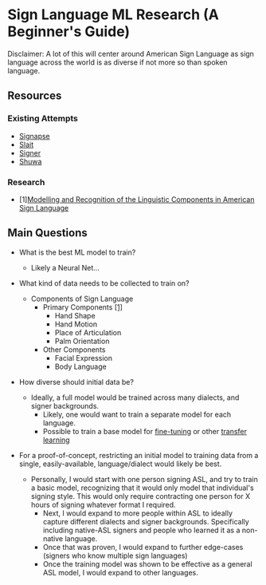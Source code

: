 # Sign Language ML Research (A Beginner's Guide)

Disclaimer: A lot of this will center around American Sign Language as sign language across the world is as diverse if not more so than spoken language.

## Resources

### Existing Attempts

* [Signapse](https://www.signapse.ai/)
* [Slait](https://slait.ai/)
* [Signer](https://signer.ai/)
* [Shuwa](https://blog.google/outreach-initiatives/accessibility/ml-making-sign-language-more-accessible/)

### Research

* [1][Modelling and Recognition of the Linguistic Components in American Sign Language](https://www.ncbi.nlm.nih.gov/pmc/articles/PMC2757299/)

## Main Questions

* What is the best ML model to train?
  * Likely a Neural Net...

* What kind of data needs to be collected to train on?
  * Components of Sign Language
    * Primary Components [[1]](https://www.ncbi.nlm.nih.gov/pmc/articles/PMC2757299/)
      * Hand Shape
      * Hand Motion
      * Place of Articulation
      * Palm Orientation
    * Other Components
      * Facial Expression
      * Body Language

* How diverse should initial data be?
  * Ideally, a full model would be trained across many dialects, and signer backgrounds.
    * Likely, one would want to train a separate model for each language.
    * Possible to train a base model for [fine-tuning](https://stats.stackexchange.com/questions/331369/what-is-meant-by-fine-tuning-of-neural-network) or other [transfer learning](https://en.wikipedia.org/wiki/Transfer_learning#:~:text=Transfer%20learning%20(TL)%20is%20a,when%20trying%20to%20recognize%20trucks.)
* For a proof-of-concept, restricting an initial model to training data from a single, easily-available, language/dialect would likely be best.
  * Personally, I would start with one person signing ASL, and try to train a basic model, recognizing that it would only model that individual's signing style. This would only require contracting one person for X hours of signing whatever format I required.
    * Next, I would expand to more people within ASL to ideally capture different dialects and signer backgrounds. Specifically including native-ASL signers and people who learned it as a non-native language.
    * Once that was proven, I would expand to further edge-cases (signers who know multiple sign languages)
    * Once the training model was shown to be effective as a general ASL model, I would expand to other languages.
